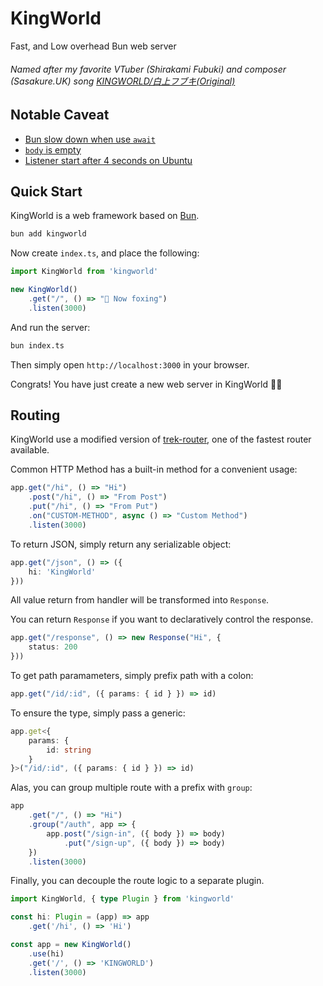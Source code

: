 # KingWorld
Fast, and Low overhead Bun web server

###### Named after my favorite VTuber (Shirakami Fubuki) and composer (Sasakure.UK) song [KINGWORLD/白上フブキ(Original)](https://youtu.be/yVaQpUUAzik)

## Notable Caveat
- [Bun slow down when use `await`](https://github.com/oven-sh/bun/issues/567)
- [`body` is empty](https://github.com/oven-sh/bun/issues/530)
- [Listener start after 4 seconds on Ubuntu](https://github.com/oven-sh/bun/issues/530#issuecomment-1179686347)

## Quick Start
KingWorld is a web framework based on [Bun](https://bun.sh).

```bash
bun add kingworld
```

Now create `index.ts`, and place the following:
```typescript
import KingWorld from 'kingworld'

new KingWorld()
    .get("/", () => "🦊 Now foxing")
    .listen(3000)
```

And run the server:
```bash
bun index.ts
```

Then simply open `http://localhost:3000` in your browser.

Congrats! You have just create a new web server in KingWorld 🎉🎉

## Routing
KingWorld use a modified version of [trek-router](https://github.com/SaltyAom/trek-router), one of the fastest router available.

Common HTTP Method has a built-in method for a convenient usage:
```typescript
app.get("/hi", () => "Hi")
    .post("/hi", () => "From Post")
    .put("/hi", () => "From Put")
    .on("CUSTOM-METHOD", async () => "Custom Method")
    .listen(3000)
```

To return JSON, simply return any serializable object:
```typescript
app.get("/json", () => ({
    hi: 'KingWorld'
}))
```

All value return from handler will be transformed into `Response`.

You can return `Response` if you want to declaratively control the response.
```typescript
app.get("/response", () => new Response("Hi", {
    status: 200
}))
```

To get path paramameters, simply prefix path with a colon:
```typescript
app.get("/id/:id", ({ params: { id } }) => id)
```

To ensure the type, simply pass a generic:
```typescript
app.get<{
    params: {
        id: string
    }
}>("/id/:id", ({ params: { id } }) => id)
```

Alas, you can group multiple route with a prefix with `group`:
```typescript
app
    .get("/", () => "Hi")
    .group("/auth", app => {
        app.post("/sign-in", ({ body }) => body)
            .put("/sign-up", ({ body }) => body)
    })
    .listen(3000)
```

Finally, you can decouple the route logic to a separate plugin.
```typescript
import KingWorld, { type Plugin } from 'kingworld'

const hi: Plugin = (app) => app
    .get('/hi', () => 'Hi')

const app = new KingWorld()
    .use(hi)
    .get('/', () => 'KINGWORLD')
    .listen(3000)
```
